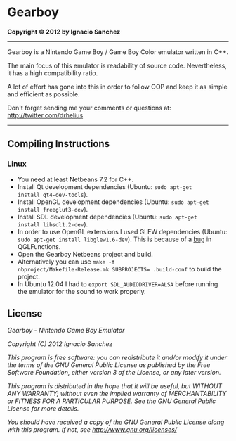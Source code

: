 Gearboy
=======
<b>Copyright &copy; 2012 by Ignacio Sanchez</b>

----------

Gearboy is a Nintendo Game Boy / Game Boy Color emulator written in C++.

The main focus of this emulator is readability of source code. Nevertheless, it has a high compatibility ratio.

A lot of effort has gone into this in order to follow OOP and keep it as simple and efficient as possible.

Don't forget sending me your comments or questions at: http://twitter.com/drhelius

----------

Compiling Instructions
----------------------

### Linux
- You need at least Netbeans 7.2 for C++.
- Install Qt development dependencies (Ubuntu: <code>sudo apt-get install qt4-dev-tools</code>).
- Install OpenGL development dependencies (Ubuntu: <code>sudo apt-get install freeglut3-dev</code>).
- Install SDL development dependencies (Ubuntu: <code>sudo apt-get install libsdl1.2-dev</code>).
- In order to use OpenGL extensions I used GLEW dependencies (Ubuntu: <code>sudo apt-get install libglew1.6-dev</code>). This is because of a [bug](http://stackoverflow.com/questions/11845230/glgenbuffers-crashes-in-release-build) in QGLFunctions.
- Open the Gearboy Netbeans project and build.
- Alternatively you can use <code>make -f nbproject/Makefile-Release.mk SUBPROJECTS= .build-conf</code> to build the project.
- In Ubuntu 12.04 I had to <code>export SDL_AUDIODRIVER=ALSA</code> before running the emulator for the sound to work properly.

License
-------

<i>Gearboy - Nintendo Game Boy Emulator</i>

<i>Copyright (C) 2012  Ignacio Sanchez</i>

<i>This program is free software: you can redistribute it and/or modify</i>
<i>it under the terms of the GNU General Public License as published by</i>
<i>the Free Software Foundation, either version 3 of the License, or</i>
<i>any later version.</i>

<i>This program is distributed in the hope that it will be useful,</i>
<i>but WITHOUT ANY WARRANTY; without even the implied warranty of</i>
<i>MERCHANTABILITY or FITNESS FOR A PARTICULAR PURPOSE. See the</i>
<i>GNU General Public License for more details.</i>

<i>You should have received a copy of the GNU General Public License</i>
<i>along with this program.  If not, see http://www.gnu.org/licenses/</i>
